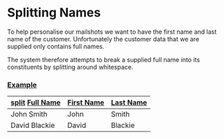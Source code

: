 # Splitting Names

To help personalise our mailshots we want to have the first name and last name of the customer. 
Unfortunately the customer data that we are supplied only contains full names.

The system therefore attempts to break a supplied full name into its constituents by splitting 
around whitespace.

### [Example](- "basic")

| [split][] [Full Name][full] | [First Name][first] | [Last Name][last] |
| --------------- | --------------- | --------------- |
| John Smith | John | Smith |
| David Blackie | David | Blackie |

[split]: - "#result = split(#fullName)"
[full]: - "#fullName"
[first]: - "?=#result.firstName"
[last]:  - "?=getLastName(#result)"